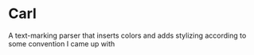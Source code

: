 # Carl
A text-marking parser that inserts colors and adds stylizing according to some convention I came up with
